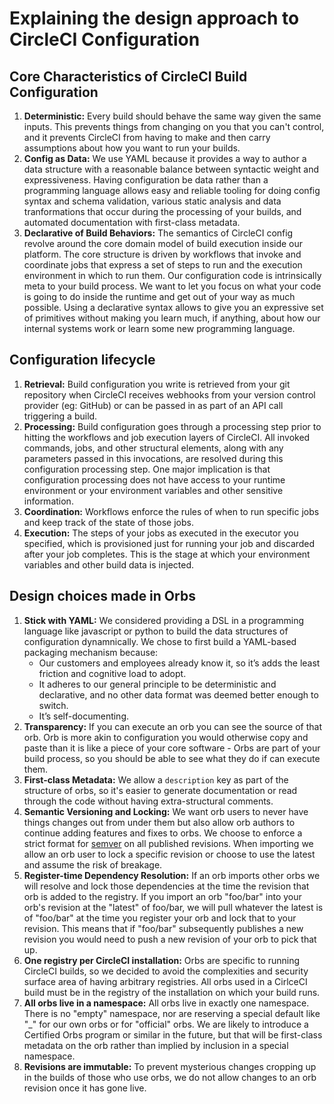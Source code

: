 # Explaining the design approach to CircleCI Configuration

## Core Characteristics of CircleCI Build Configuration
1. **Deterministic:** Every build should behave the same way given the same inputs. This prevents things from changing on you that you can't control, and it prevents CircleCI from having to make and then carry assumptions about how you want to run your builds.
1. **Config as Data:** We use YAML because it provides a way to author a data structure with a reasonable balance between syntactic weight and expressiveness. Having configuration be data rather than a programming language allows easy and reliable tooling for doing config syntax and schema validation, various static analysis and data tranformations that occur during the processing of your builds, and automated documentation with first-class metadata.
1. **Declarative of Build Behaviors:** The semantics of CircleCI config revolve around the core domain model of build execution inside our platform.  The core structure is driven by workflows that invoke and coordinate jobs that express a set of steps to run and the execution environment in which to run them. Our configuration code is intrinsically meta to your build process. We want to let you focus on what your code is going to do inside the runtime and get out of your way as much possible. Using a declarative syntax allows to give you an expressive set of primitives without making you learn much, if anything, about how our internal systems work or learn some new programming language.

## Configuration lifecycle
1. **Retrieval:** Build configuration you write is retrieved from your git repository when CircleCI receives webhooks from your version control provider (eg: GitHub) or can be passed in as part of an API call triggering a build. 
2. **Processing:** Build configuration goes through a processing step prior to hitting the workflows and job execution layers of CircleCI. All invoked commands, jobs, and other structural elements, along with any parameters passed in this invocations, are resolved during this configuration processing step. One major implication is that configuration processing does not have access to your runtime environment or your environment variables and other sensitive information.
3. **Coordination:** Workflows enforce the rules of when to run specific jobs and keep track of the state of those jobs.
4. **Execution:** The steps of your jobs as executed in the executor you specified, which is provisioned just for running your job and discarded after your job completes. This is the stage at which your environment variables and other build data is injected.

## Design choices made in Orbs
1. **Stick with YAML:** We considered providing a DSL in a programming language like javascript or python to build the data structures of configuration dynamnically. We chose to first build a YAML-based packaging mechanism because:
    * Our customers and employees already know it, so it’s adds the least friction and cognitive load to adopt.
    * It adheres to our general principle to be deterministic and declarative, and no other data format was deemed better enough to switch.
    * It’s self-documenting.
1. **Transparency:** If you can execute an orb you can see the source of that orb. Orb is more akin to configuration you would otherwise copy and paste than it is like a piece of your core software - Orbs are part of your build process, so you should be able to see what they do if can execute them.
1. **First-class Metadata:** We allow a `description` key as part of the structure of orbs, so it's easier to generate documentation or read through the code without having extra-structural comments.
1. **Semantic Versioning and Locking:** We want orb users to never have things changes out from under them but also allow orb authors to continue adding features and fixes to orbs. We choose to enforce a strict format for [semver](https://semver.org/) on all published revisions. When importing we allow an orb user to lock a specific revision or choose to use the latest and assume the risk of breakage.
1. **Register-time Dependency Resolution:** If an orb imports other orbs we will resolve and lock those dependencies at the time the revision that orb is added to the registry. If you import an orb "foo/bar" into your orb's revision at the "latest" of foo/bar, we will pull whatever the latest is of "foo/bar" at the time you register your orb and lock that to your revision. This means that if "foo/bar" subsequently publishes a new revision you would need to push a new revision of your orb to pick that up.
1. **One registry per CircleCI installation:** Orbs are specific to running CircleCI builds, so we decided to avoid the complexities and security surface area of having arbitrary registries. All orbs used in a CirlceCI build must be in the registry of the installation on which your build runs. 
1. **All orbs live in a namespace:** All orbs live in exactly one namespace. There is no "empty" namespace, nor are reserving a special default like "_" for our own orbs or for "official" orbs. We are likely to introduce a Certified Orbs program or similar in the future, but that will be first-class metadata on the orb rather than implied by inclusion in a special namespace.
1. **Revisions are immutable:** To prevent mysterious changes cropping up in the builds of those who use orbs, we do not allow changes to an orb revision once it has gone live.